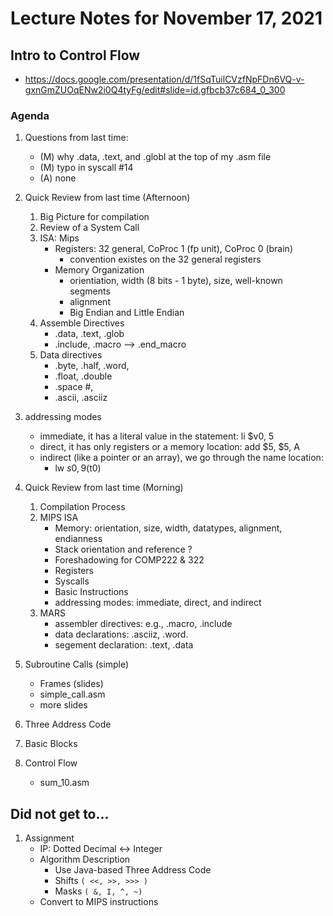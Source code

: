 # Lecture Notes for November 17, 2021

## Intro to Control Flow
  - https://docs.google.com/presentation/d/1fSqTuilCVzfNpFDn6VQ-v-gxnGmZUOqENw2i0Q4tyFg/edit#slide=id.gfbcb37c684_0_300

### Agenda
 1. Questions from last time:
    - (M) why .data, .text, and .globl at the top of my .asm file
    - (M) typo in syscall #14
    - (A) none
 1. Quick Review from last time (Afternoon)
    1. Big Picture for compilation
    1. Review of a System Call
    1. ISA: Mips
       - Registers: 32 general, CoProc 1 (fp unit), CoProc 0 (brain)
         - convention existes on the 32 general registers
       - Memory Organization
         - orientiation, width (8 bits - 1 byte), size, well-known segments
         - alignment  
         - Big Endian and Little Endian
    1. Assemble Directives
       - .data, .text, .glob
       - .include, .macro --> .end_macro
    1. Data directives
       - .byte, .half, .word,
       - .float, .double
       - .space #, 
       - .ascii, .asciiz
   1. addressing modes
      - immediate, it has a literal value in the statement:   li $v0, 5
      - direct, it has only registers or a memory location:  add $5, $5, A
      - indirect (like a pointer or an array), we go through the name location:
         - lw $s0, 9($t0)

 1. Quick Review from last time (Morning)
    1. Compilation Process
    1. MIPS ISA
       - Memory: orientation, size, width, datatypes, alignment, endianness
       - Stack orientation and reference ?
       - Foreshadowing for COMP222 & 322
       - Registers
       - Syscalls
       - Basic Instructions
       - addressing modes: immediate, direct, and indirect
    1. MARS
       - assembler directives: e.g., .macro, .include
       - data declarations: .asciiz, .word.
       - segement declaration: .text, .data


 1. Subroutine Calls (simple)
    - Frames (slides)
    - simple_call.asm
    - more slides
 1. Three Address Code
 1. Basic Blocks
 1. Control Flow
    - sum_10.asm

## Did not get to...
 1. Assignment
    - IP: Dotted Decimal <-> Integer
    - Algorithm Description
      - Use Java-based Three Address Code
      - Shifts ``( <<, >>, >>> )``
      - Masks  ``( &, I, ^, ~)``
    - Convert to MIPS instructions



